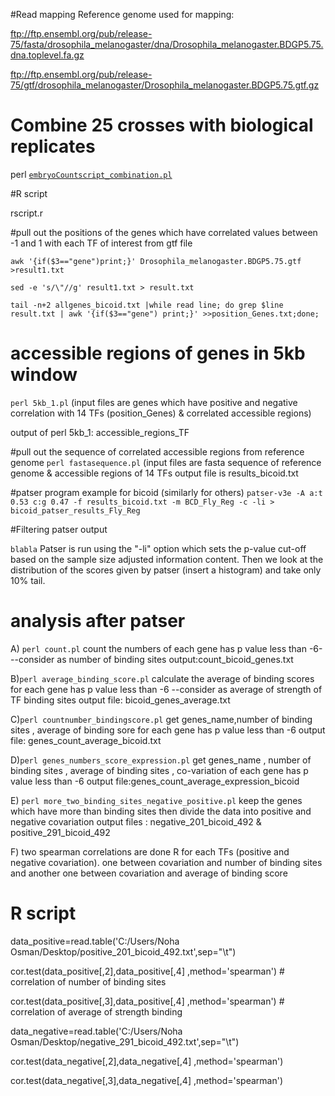 #Read mapping
Reference genome used for mapping:

ftp://ftp.ensembl.org/pub/release-75/fasta/drosophila_melanogaster/dna/Drosophila_melanogaster.BDGP5.75.dna.toplevel.fa.gz

ftp://ftp.ensembl.org/pub/release-75/gtf/drosophila_melanogaster/Drosophila_melanogaster.BDGP5.75.gtf.gz

# Combine 25 crosses with biological replicates


perl [`embryoCountscript_combination.pl`](https://github.com/thkitapci/Inference_of_TF_regulatory_networks/blob/master/embryoCountscript_combination.pl)

#R script
						   
rscript.r


#pull out the positions of the genes which have correlated values between -1 and 1 with each TF of interest from gtf file

`awk '{if($3=="gene")print;}' Drosophila_melanogaster.BDGP5.75.gtf >result1.txt`

`sed -e 's/\"//g' result1.txt > result.txt`

`tail -n+2 allgenes_bicoid.txt |while read line; do grep $line result.txt | awk '{if($3=="gene") print;}' >>position_Genes.txt;done;`

# accessible regions of genes in 5kb window
`perl 5kb_1.pl`  (input files are genes which have positive and negative correlation with 14 TFs (position_Genes) & correlated accessible regions)

output of perl 5kb_1: accessible_regions_TF

#pull out the sequence of correlated accessible regions from reference genome
`perl fastasequence.pl` (input files are fasta sequence of reference genome & accessible regions of 14 TFs output file is results_bicoid.txt


#patser program example for bicoid (similarly for others)
`patser-v3e -A a:t 0.53 c:g 0.47 -f results_bicoid.txt -m BCD_Fly_Reg -c -li > bicoid_patser_results_Fly_Reg`

#Filtering patser output

`blabla` Patser is run using the "-li" option which sets the p-value cut-off based on the sample size adjusted information content. Then we look at the distribution of the scores given by patser (insert a histogram) and take only 10% tail.


# analysis after patser

A) `perl count.pl` count the numbers of each gene has p value less than -6---consider as number of binding sites output:count_bicoid_genes.txt

B)`perl average_binding_score.pl` calculate the average of  binding scores for each gene has p value less than -6 --consider as average of strength of TF binding sites output file: bicoid_genes_average.txt 

C)`perl countnumber_bindingscore.pl` get genes_name,number of binding sites , average of binding sore for each gene has p value less than -6 output file: genes_count_average_bicoid.txt

D)`perl genes_numbers_score_expression.pl` get genes_name , number of binding sites , average of binding sites , co-variation of each gene has p value less than -6 output file:genes_count_average_expression_bicoid

E) `perl more_two_binding_sites_negative_positive.pl` keep the genes which have more than binding sites then divide the data into positive and negative covariation output files : negative_201_bicoid_492 & positive_291_bicoid_492

F) two spearman correlations are done R for each TFs (positive and negative covariation). one between covariation and number of binding sites and another one between covariation and average of binding score

# R script 
data_positive=read.table('C:/Users/Noha Osman/Desktop/positive_201_bicoid_492.txt',sep="\t")

cor.test(data_positive[,2],data_positive[,4] ,method='spearman')  # correlation of number of binding sites

cor.test(data_positive[,3],data_positive[,4] ,method='spearman')   # correlation of average of strength binding

data_negative=read.table('C:/Users/Noha Osman/Desktop/negative_291_bicoid_492.txt',sep="\t")

cor.test(data_negative[,2],data_negative[,4] ,method='spearman')

cor.test(data_negative[,3],data_negative[,4] ,method='spearman')





